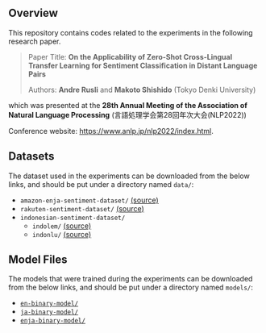 ## Overview

This repository contains codes related to the experiments in the following research paper.

> Paper Title: **On the Applicability of Zero-Shot Cross-Lingual Transfer Learning for Sentiment Classification in Distant Language Pairs**
> 
> Authors: **Andre Rusli** and **Makoto Shishido** (Tokyo Denki University)

which was presented at the **28th Annual Meeting of the Association of Natural Language Processing** (言語処理学会第28回年次大会(NLP2022)) 

Conference website: https://www.anlp.jp/nlp2022/index.html.

## Datasets

The dataset used in the experiments can be downloaded from the below links, and should be put under a directory named `data/`:
* `amazon-enja-sentiment-dataset/` [(source)](https://github.com/awslabs/open-data-docs/tree/main/docs/amazon-reviews-ml)
* `rakuten-sentiment-dataset/` [(source)](https://github.com/zhangxiangxiao/glyph)
* `indonesian-sentiment-dataset/`
  * `indolem/` [(source)](https://github.com/indolem/indolem/tree/main/sentiment)
  * `indonlu/` [(source)](https://github.com/indobenchmark/indonlu/tree/master/dataset/smsa_doc-sentiment-prosa)

## Model Files

The models that were trained during the experiments can be downloaded from the below links, and should be put under a directory named `models/`:
* [`en-binary-model/`](https://drive.google.com/drive/folders/18EIuoV_-lyokgFzG3x0gTgaxL0jRBsmi?usp=sharing)
* [`ja-binary-model/`](https://drive.google.com/drive/folders/1Jjn1UsOaFdKmeZixF743DWzbKLhnTV4H?usp=sharing)
* [`enja-binary-model/`](https://drive.google.com/drive/folders/1rdLVgf-bRK9xJQ6TMJxTUyL6aH-O2tTu?usp=sharing)
